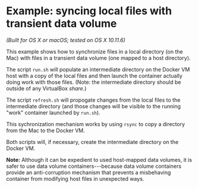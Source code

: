 # Example: syncing local files with transient data volume

_(Built for OS X or macOS; tested on OS X 10.11.6)_

This example shows how to synchronize files in a local directory (on the Mac) with files in a transient data volume (one mapped to a host directory).

The script `run.sh` will populate an intermediate directory on the Docker VM host with a copy of the local files and then launch the container actually doing work with those files. (Note: the intermediate directory should be outside of any VirtualBox _share_.)

The script `refresh.sh` will propogate changes from the local files to the intermediate directory (and those changes will be visible to the running "work" container launched by `run.sh`).

This sychronization mechanism works by using `rsync` to copy a directory from the Mac to the Docker VM.

Both scripts will, if necessary, create the intermediate directory on the Docker VM.

**Note:** Although it can be expedient to used host-mapped data volumes, it is safer to use data volume containers---because data volume containers provide an anti-corruption mechanism that prevents a misbehaving container from modifying host files in unexpected ways.
